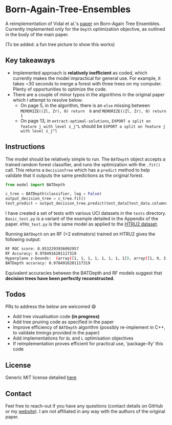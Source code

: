 # Born-Again-Tree-Ensembles
A reimplementation of Vidal et al.'s [paper](https://arxiv.org/pdf/2003.11132.pdf) on Born-Again Tree Ensembles. Currently implemented only for the `Depth` optimization objective, as outlined in the body of the main paper.

(To be added: a fun tree picture to show this works)

## Key takeaways
- Implemented approach is **relatively inefficient** as coded, which currently makes the model impractical for general use. For example, it takes ~30 seconds to merge a forest with three trees on my computer. Plenty of opportunities to optimize the code.
- There are a couple of minor typos in the algorithms in the original paper which I attempt to resolve below:
  * On page 5, in the algorithm, there is an `else` missing between `MEMORIZE((Zl, Zr), 0) return  0` and `MEMORIZE((Zl, Zr), 0) return  1`
  * On page 13, in `extract-optimal-solutions`, `EXPORT a split on feature j with level z_j^L` should be `EXPORT a split on feature j with level z_j^l`

## Instructions

The model should be relatively simple to run. The `BATDepth` object accepts a trained random forest classifier, and runs the optimization with the `.fit()` call. This returns a `DecisionTree` which has a `predict` method to help validate that it outputs the same predictions as the original forest.

```python
from model import BATDepth

c_tree = BATDepth(classifier, log = False)
output_decision_tree = c_tree.fit()
test_predict = output_decision_tree.predict(test_data[test_data.columns.difference(['target'])].values)
``` 

I have created a set of tests with various UCI datasets in the `tests` directory. `Basic_test.py` is a variant of the example detailed in the Appendix of the paper. `HTRU_test.py` is the same model as applied to the [HTRU2 dataset](http://archive.ics.uci.edu/ml/datasets/HTRU2).

Running `BATDepth` on an RF (>2 estimators) trained on HTRU2 gives the following output: 
```sh
RF ROC score: 0.9532293936092957
RF Accuracy: 0.9784916201117319
Hyperplane z-bounds:  (array([1, 1, 1, 1, 1, 1, 1, 1]), array([1, 9, 3, 2, 2, 1, 1, 3]))
BATDepth accuracy: 0.9784916201117319
```
Equivalent accuracies between the BATDepth and RF models suggest that **decision trees have been perfectly reconstructed**.

## Todos

PRs to address the below are welcomed :smile:

- Add tree visualisation code **(in progress)**
- Add tree pruning code as specified in the paper
- Improve efficiency of `BATDepth` algorithm (possibly re-implement in C++, to validate timings provided in the paper)
- Add implementations for `DL` and `L` optimisation objectives
- If reimplementation proves efficient for practical use, 'package-ify' this code

## License
Generic MIT license detailed [here](https://github.com/96imranahmed/Born-Again-Tree-Ensembles/blob/master/LICENSE)

## Contact
Feel free to reach-out if you have any questions (contact details on GitHub or my [website](https://imranahmed.io)). I am not affiliated in any way with the authors of the original paper.
